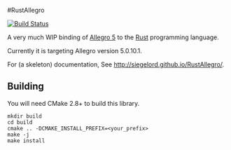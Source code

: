 #RustAllegro

[![Build Status](https://travis-ci.org/SiegeLord/RustAllegro.png)](https://travis-ci.org/SiegeLord/RustAllegro)

A very much WIP binding of [Allegro 5](http://liballeg.org/) to the [Rust](http://www.rust-lang.org/) programming language.

Currently it is targeting Allegro version 5.0.10.1.

For (a skeleton) documentation, See http://siegelord.github.io/RustAllegro/.

## Building

You will need CMake 2.8+ to build this library.

~~~
mkdir build
cd build
cmake .. -DCMAKE_INSTALL_PREFIX=<your_prefix>
make -j
make install
~~~
